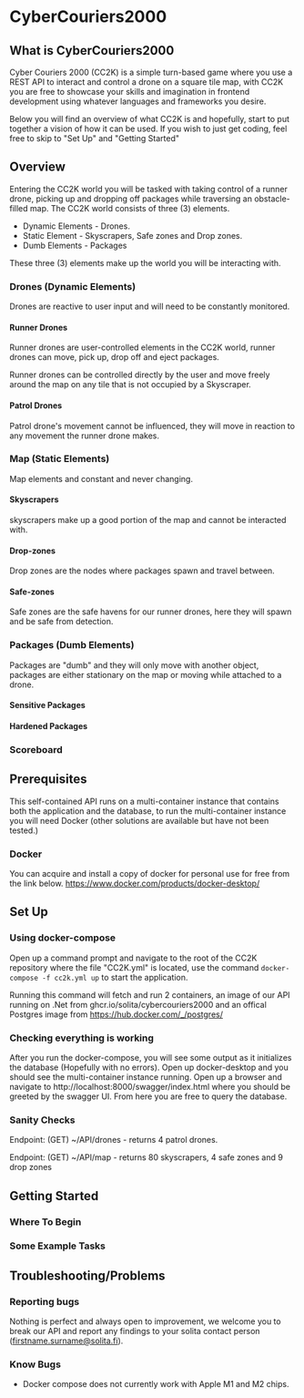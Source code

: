 # CyberCouriers2000
## What is CyberCouriers2000
Cyber Couriers 2000 (CC2K) is a simple turn-based game where you use a REST API to interact and control a drone on a square tile map, with CC2K you are free to showcase your skills and imagination in frontend development using whatever languages and frameworks you desire.

Below you will find an overview of what CC2K is and hopefully, start to put together a vision of how it can be used. If you wish to just get coding, feel free to skip to "Set Up" and "Getting Started"
## Overview
Entering the CC2K world you will be tasked with taking control of a runner drone, picking up and dropping off packages while traversing an obstacle-filled map.
The CC2K world consists of three (3) elements.

- Dynamic Elements - Drones.
- Static Element - Skyscrapers, Safe zones and Drop zones.
- Dumb Elements - Packages

These three (3) elements make up the world you will be interacting with.

### Drones (Dynamic Elements)
Drones are reactive to user input and will need to be constantly monitored.

#### Runner Drones
Runner drones are user-controlled elements in the CC2K world, runner drones can move, pick up, drop off and eject packages.

Runner drones can be controlled directly by the user and move freely around the map on any tile that is not occupied by a Skyscraper.

####  Patrol Drones
Patrol drone's movement cannot be influenced, they will move in reaction to any movement the runner drone makes.

### Map (Static Elements)
Map elements and constant and never changing.

#### Skyscrapers
skyscrapers make up a good portion of the map and cannot be interacted with.

#### Drop-zones
Drop zones are the nodes where packages spawn and travel between.

#### Safe-zones
Safe zones are the safe havens for our runner drones, here they will spawn and be safe from detection. 

### Packages (Dumb Elements)
Packages are "dumb" and they will only move with another object, packages are either stationary on the map or moving while attached to a drone.

#### Sensitive Packages
#### Hardened Packages
### Scoreboard
## Prerequisites 
This self-contained API runs on a multi-container instance that contains both the application and the database, to run the multi-container instance you will need Docker (other solutions are available but have not been tested.)
### Docker
You can acquire and install a copy of docker for personal use for free from the link below.
https://www.docker.com/products/docker-desktop/
## Set Up
### Using docker-compose
Open up a command prompt and navigate to the root of the CC2K repository where the file "CC2K.yml" is located, use the command `docker-compose -f cc2k.yml up` to start the application.

Running this command will fetch and run 2 containers, an image of our API running on .Net from ghcr.io/solita/cybercouriers2000 and an offical Postgres image from https://hub.docker.com/_/postgres/

### Checking everything is working
After you run the docker-compose, you will see some output as it initializes the database (Hopefully with no errors). 
Open up docker-desktop and you should see the multi-container instance running.
Open up a browser and navigate to http://localhost:8000/swagger/index.html where you should be greeted by the swagger UI.
From here you are free to query the database.
### Sanity Checks
Endpoint: (GET) ~/API/drones - returns 4 patrol drones.

Endpoint: (GET) ~/API/map - returns 80 skyscrapers, 4 safe zones and 9 drop zones

## Getting Started
### Where To Begin
### Some Example Tasks
## Troubleshooting/Problems
### Reporting bugs
Nothing is perfect and always open to improvement, we welcome you to break our API and report any findings to your solita contact person (firstname.surname@solita.fi).
### Know Bugs
- Docker compose does not currently work with Apple M1 and M2 chips.
